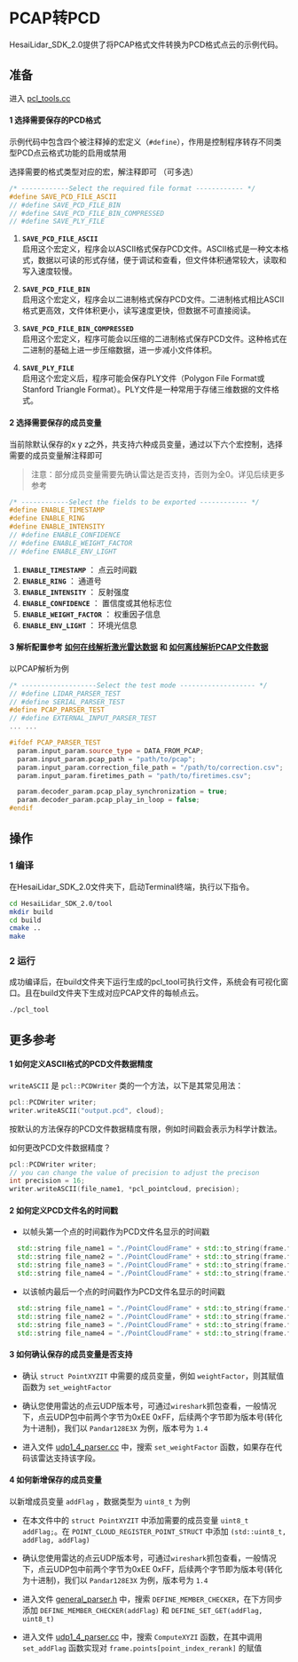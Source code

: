 # PCAP转PCD
HesaiLidar_SDK_2.0提供了将PCAP格式文件转换为PCD格式点云的示例代码。

## 准备
进入 [pcl_tools.cc](../tool/pcl_tool.cc) 

#### 1 选择需要保存的PCD格式

示例代码中包含四个被注释掉的宏定义（`#define`），作用是控制程序转存不同类型PCD点云格式功能的启用或禁用

选择需要的格式类型对应的宏，解注释即可 （可多选）

```cpp
/* ------------Select the required file format ------------ */
#define SAVE_PCD_FILE_ASCII
// #define SAVE_PCD_FILE_BIN
// #define SAVE_PCD_FILE_BIN_COMPRESSED
// #define SAVE_PLY_FILE
```

1. **`SAVE_PCD_FILE_ASCII`**  
   启用这个宏定义，程序会以ASCII格式保存PCD文件。ASCII格式是一种文本格式，数据以可读的形式存储，便于调试和查看，但文件体积通常较大，读取和写入速度较慢。

2. **`SAVE_PCD_FILE_BIN`**  
   启用这个宏定义，程序会以二进制格式保存PCD文件。二进制格式相比ASCII格式更高效，文件体积更小，读写速度更快，但数据不可直接阅读。

3. **`SAVE_PCD_FILE_BIN_COMPRESSED`**  
   启用这个宏定义，程序可能会以压缩的二进制格式保存PCD文件。这种格式在二进制的基础上进一步压缩数据，进一步减小文件体积。

4. **`SAVE_PLY_FILE`**  
   启用这个宏定义后，程序可能会保存PLY文件（Polygon File Format或Stanford Triangle Format）。PLY文件是一种常用于存储三维数据的文件格式。

#### 2 选择需要保存的成员变量

当前除默认保存的x y z之外，共支持六种成员变量，通过以下六个宏控制，选择需要的成员变量解注释即可

> 注意：部分成员变量需要先确认雷达是否支持，否则为全0。详见后续更多参考

```cpp
/* ------------Select the fields to be exported ------------ */
#define ENABLE_TIMESTAMP
#define ENABLE_RING
#define ENABLE_INTENSITY
// #define ENABLE_CONFIDENCE
// #define ENABLE_WEIGHT_FACTOR
// #define ENABLE_ENV_LIGHT
```
   1. **`ENABLE_TIMESTAMP`** ： 点云时间戳
   2. **`ENABLE_RING`** ： 通道号
   3. **`ENABLE_INTENSITY`** ： 反射强度
   4. **`ENABLE_CONFIDENCE`** ： 置信度或其他标志位
   5. **`ENABLE_WEIGHT_FACTOR`** ： 权重因子信息
   6. **`ENABLE_ENV_LIGHT`** ： 环境光信息


#### 3 解析配置参考 **[如何在线解析激光雷达数据](docs/parsing_lidar_data_online_CN.md)** 和 **[如何离线解析PCAP文件数据](docs/parsing_pcap_file_data_offline_CN.md)**

以PCAP解析为例

``` cpp
/* -------------------Select the test mode ------------------- */
// #define LIDAR_PARSER_TEST
// #define SERIAL_PARSER_TEST
#define PCAP_PARSER_TEST
// #define EXTERNAL_INPUT_PARSER_TEST
... ... 

#ifdef PCAP_PARSER_TEST
  param.input_param.source_type = DATA_FROM_PCAP;                       // 设置数据来源为离线PCAP点云数据
  param.input_param.pcap_path = "path/to/pcap";                         // 离线PCAP点云数据路径
  param.input_param.correction_file_path = "/path/to/correction.csv";   // 校准文件（角度修正文件），建议使用雷达自身的校准文件
  param.input_param.firetimes_path = "path/to/firetimes.csv";           // 可选项：通道发光时序（发光时刻修正文件）

  param.decoder_param.pcap_play_synchronization = true;                 // 根据点云时间戳同步解析，模拟雷达实际频率
  param.decoder_param.pcap_play_in_loop = false;                        // 循环解析PCAP
#endif
```

## 操作
### 1 编译
在HesaiLidar_SDK_2.0文件夹下，启动Terminal终端，执行以下指令。
```bash
cd HesaiLidar_SDK_2.0/tool
mkdir build
cd build
cmake ..
make
```

### 2 运行
成功编译后，在build文件夹下运行生成的pcl_tool可执行文件，系统会有可视化窗口。且在build文件夹下生成对应PCAP文件的每帧点云。
```bash
./pcl_tool
```

## 更多参考
#### 1 如何定义ASCII格式的PCD文件数据精度
`writeASCII` 是 `pcl::PCDWriter` 类的一个方法，以下是其常见用法：
```cpp
pcl::PCDWriter writer;
writer.writeASCII("output.pcd", cloud);
```
按默认的方法保存的PCD文件数据精度有限，例如时间戳会表示为科学计数法。

如何更改PCD文件数据精度？
```cpp
pcl::PCDWriter writer;
// you can change the value of precision to adjust the precison
int precision = 16;
writer.writeASCII(file_name1, *pcl_pointcloud, precision);
```

#### 2 如何定义PCD文件名的时间戳
- 以帧头第一个点的时间戳作为PCD文件名显示的时间戳
```cpp
  std::string file_name1 = "./PointCloudFrame" + std::to_string(frame.frame_index) + "_" + std::to_string(frame.frame_start_timestamp)+ ".pcd";
  std::string file_name2 = "./PointCloudFrame" + std::to_string(frame.frame_index) + "_" + std::to_string(frame.frame_start_timestamp)+ ".bin";
  std::string file_name3 = "./PointCloudFrame" + std::to_string(frame.frame_index) + "_" + std::to_string(frame.frame_start_timestamp)+ ".ply";
  std::string file_name4 = "./PointCloudFrame" + std::to_string(frame.frame_index) + "_" + std::to_string(frame.frame_start_timestamp)+ "_compress" + ".bin";
```

- 以该帧内最后一个点的时间戳作为PCD文件名显示的时间戳
```cpp
  std::string file_name1 = "./PointCloudFrame" + std::to_string(frame.frame_index) + "_" + std::to_string(frame.frame_end_timestamp)+ ".pcd";
  std::string file_name2 = "./PointCloudFrame" + std::to_string(frame.frame_index) + "_" + std::to_string(frame.frame_end_timestamp)+ ".bin";
  std::string file_name3 = "./PointCloudFrame" + std::to_string(frame.frame_index) + "_" + std::to_string(frame.frame_end_timestamp)+ ".ply";
  std::string file_name4 = "./PointCloudFrame" + std::to_string(frame.frame_index) + "_" + std::to_string(frame.frame_end_timestamp)+ "_compress" + ".bin";
```

#### 3 如何确认保存的成员变量是否支持

- 确认 `struct PointXYZIT` 中需要的成员变量，例如 `weightFactor`，则其赋值函数为 `set_weightFactor`

- 确认您使用雷达的点云UDP版本号，可通过`wireshark`抓包查看，一般情况下，点云UDP包中前两个字节为0xEE 0xFF，后续两个字节即为版本号(转化为十进制)，我们以 `Pandar128E3X` 为例，版本号为 `1.4`

- 进入文件 [udp1_4_parser.cc](../libhesai/UdpParser/src/udp1_4_parser.cc) 中，搜索 `set_weightFactor` 函数，如果存在代码该雷达支持该字段。

#### 4 如何新增保存的成员变量

以新增成员变量 `addFlag` ，数据类型为 `uint8_t` 为例

- 在本文件中的 `struct PointXYZIT` 中添加需要的成员变量 `uint8_t addFlag;`。在 `POINT_CLOUD_REGISTER_POINT_STRUCT` 中添加 `(std::uint8_t, addFlag, addFlag)`

- 确认您使用雷达的点云UDP版本号，可通过`wireshark`抓包查看，一般情况下，点云UDP包中前两个字节为0xEE 0xFF，后续两个字节即为版本号(转化为十进制)，我们以 `Pandar128E3X` 为例，版本号为 `1.4`

- 进入文件 [general_parser.h](../libhesai/UdpParser/include/general_parser.h) 中，搜索 `DEFINE_MEMBER_CHECKER`，在下方同步添加 `DEFINE_MEMBER_CHECKER(addFlag)` 和 `DEFINE_SET_GET(addFlag, uint8_t)`

- 进入文件 [udp1_4_parser.cc](../libhesai/UdpParser/src/udp1_4_parser.cc) 中，搜索 `ComputeXYZI` 函数，在其中调用`set_addFlag` 函数实现对 `frame.points[point_index_rerank]` 的赋值